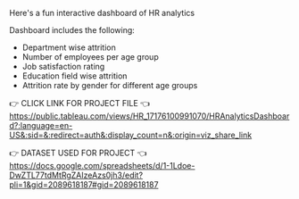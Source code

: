 
Here's a fun interactive dashboard of HR analytics

Dashboard includes the following:

- Department wise attrition
- Number of employees per age group
- Job satisfaction rating
- Education field wise attrition
- Attrition rate by gender for different age groups

👉 CLICK LINK FOR PROJECT FILE 👈 https://public.tableau.com/views/HR_17176100991070/HRAnalyticsDashboard?:language=en-US&:sid=&:redirect=auth&:display_count=n&:origin=viz_share_link

👉 DATASET USED FOR PROJECT 👈 https://docs.google.com/spreadsheets/d/1-1Ldoe-DwZTL77tdMtRgZAIzeAzs0jh3/edit?pli=1&gid=2089618187#gid=2089618187

